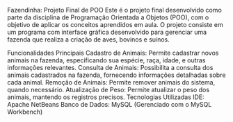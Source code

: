 Fazendinha: Projeto Final de POO
Este é o projeto final desenvolvido como parte da disciplina de Programação Orientada a Objetos (POO), com o objetivo de aplicar os conceitos aprendidos em aula. O projeto consiste em um programa com interface gráfica desenvolvido para gerenciar uma fazenda que realiza a criação de aves, bovinos e suínos.

Funcionalidades Principais
Cadastro de Animais: Permite cadastrar novos animais na fazenda, especificando sua espécie, raça, idade, e outras informações relevantes.
Consulta de Animais: Possibilita a consulta dos animais cadastrados na fazenda, fornecendo informações detalhadas sobre cada animal.
Remoção de Animais: Permite remover animais do sistema, quando necessário.
Atualização de Peso: Permite atualizar o peso dos animais, mantendo os registros precisos.
Tecnologias Utilizadas
IDE: Apache NetBeans
Banco de Dados: MySQL (Gerenciado com o MySQL Workbench)
